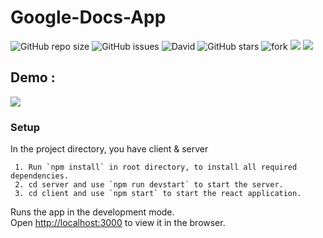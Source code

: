 # Google-Docs-App
![GitHub repo size](https://img.shields.io/github/repo-size/swaraj961/Google-Docs-App)  ![GitHub issues](https://img.shields.io/github/issues/swaraj961/Google-Docs-App)  ![David](https://img.shields.io/david/dev/swaraj961/Google-Docs-App)    ![GitHub stars](https://img.shields.io/github/stars/swaraj961/Google-Docs-App?style=social) 
 ![fork](https://img.shields.io/github/forks/swaraj961/Google-Docs-App)   <img src="https://img.shields.io/badge/-React-black?style=flat-square&logo=react"/> 
<img src="https://img.shields.io/badge/-Node.JS-black?style=flat-square&logo=node.js&logoColor=006600"/>

## Demo :
 
 <img src="https://github.com/swaraj961/Google-Docs-App/blob/master/demo/demo3.png"/>

### Setup

In the project directory, you have client & server


     1. Run `npm install` in root directory, to install all required dependencies.
     2. cd server and use `npm run devstart` to start the server.
     3. cd client and use `npm start` to start the react application.
     

Runs the app in the development mode.\
Open [http://localhost:3000](http://localhost:3000) to view it in the browser.
